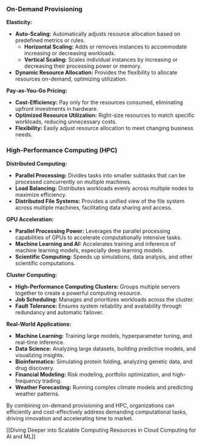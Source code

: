 ### On-Demand Provisioning

**Elasticity:**

- **Auto-Scaling:** Automatically adjusts resource allocation based on predefined metrics or rules.
    - **Horizontal Scaling:** Adds or removes instances to accommodate increasing or decreasing workloads.
    - **Vertical Scaling:** Scales individual instances by increasing or decreasing their processing power or memory.
- **Dynamic Resource Allocation:** Provides the flexibility to allocate resources on-demand, optimizing utilization.

**Pay-as-You-Go Pricing:**

- **Cost-Efficiency:** Pay only for the resources consumed, eliminating upfront investments in hardware.
- **Optimized Resource Utilization:** Right-size resources to match specific workloads, reducing unnecessary costs.
- **Flexibility:** Easily adjust resource allocation to meet changing business needs.

### High-Performance Computing (HPC)

**Distributed Computing:**

- **Parallel Processing:** Divides tasks into smaller subtasks that can be processed concurrently on multiple machines.
- **Load Balancing:** Distributes workloads evenly across multiple nodes to maximize efficiency.
- **Distributed File Systems:** Provides a unified view of the file system across multiple machines, facilitating data sharing and access.

**GPU Acceleration:**

- **Parallel Processing Power:** Leverages the parallel processing capabilities of GPUs to accelerate computationally intensive tasks.
- **Machine Learning and AI:** Accelerates training and inference of machine learning models, especially deep learning models.
- **Scientific Computing:** Speeds up simulations, data analysis, and other scientific computations.

**Cluster Computing:**

- **High-Performance Computing Clusters:** Groups multiple servers together to create a powerful computing resource.
- **Job Scheduling:** Manages and prioritizes workloads across the cluster.
- **Fault Tolerance:** Ensures system reliability and availability through redundancy and automatic failover.

**Real-World Applications:**

- **Machine Learning:** Training large models, hyperparameter tuning, and real-time inference.
- **Data Science:** Analyzing large datasets, building predictive models, and visualizing insights.
- **Bioinformatics:** Simulating protein folding, analyzing genetic data, and drug discovery.
- **Financial Modeling:** Risk modeling, portfolio optimization, and high-frequency trading.
- **Weather Forecasting:** Running complex climate models and predicting weather patterns.

By combining on-demand provisioning and HPC, organizations can efficiently and cost-effectively address demanding computational tasks, driving innovation and accelerating time to market.

[[Diving Deeper into Scalable Computing Resources in Cloud Computing for AI and ML]]
